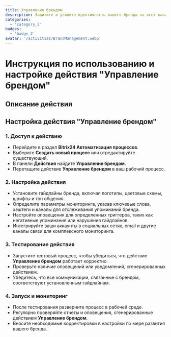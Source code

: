 ```yaml
---
title: Управление брендом
description: Защитите и усилите идентичность вашего бренда на всех каналах.
categories: 
  - 'category_2'
badges: 
  - 'badge_2'
avatar: '/activities/BrandManagement.webp'
---
```

# Инструкция по использованию и настройке действия "Управление брендом"

## Описание действия

## **Настройка действия "Управление брендом"**

### 1. Доступ к действию
- Перейдите в раздел **Bitrix24 Автоматизация процессов**.
- Выберите **Создать новый процесс** или отредактируйте существующий.
- В панели **Действия** найдите **Управление брендом**.
- Перетащите действие **Управление брендом** в ваш рабочий процесс.

### 2. Настройка действия
- Установите гайдлайны бренда, включая логотипы, цветовые схемы, шрифты и тон общения.
- Определите параметры мониторинга, указав ключевые слова, хэштеги и каналы для отслеживания упоминаний бренда.
- Настройте оповещения для определенных триггеров, таких как негативные упоминания или нарушения гайдлайнов.
- Интегрируйте ваши аккаунты в социальных сетях, email и другие каналы связи для комплексного мониторинга.

### 3. Тестирование действия
- Запустите тестовый процесс, чтобы убедиться, что действие **Управление брендом** работает корректно.
- Проверьте наличие оповещений или уведомлений, сгенерированных действием.
- Убедитесь, что все коммуникации, связанные с брендом, соответствуют установленным гайдлайнам.

### 4. Запуск и мониторинг
- После тестирования разверните процесс в рабочей среде.
- Регулярно проверяйте отчеты и оповещения, сгенерированные действием **Управление брендом**.
- Вносите необходимые корректировки в настройки по мере развития вашего бренда.